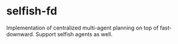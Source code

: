selfish-fd
==========

Implementation of centralized multi-agent planning on top of fast-downward. Support selfish agents as well.